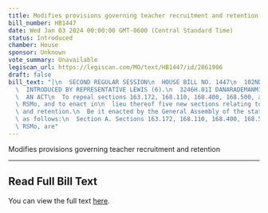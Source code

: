 ```yaml
---
title: Modifies provisions governing teacher recruitment and retention
bill_number: HB1447
date: Wed Jan 03 2024 00:00:00 GMT-0600 (Central Standard Time)
status: Introduced
chamber: House
sponsor: Unknown
vote_summary: Unavailable
legiscan_url: https://legiscan.com/MO/text/HB1447/id/2861906
draft: false
bill_text: "|\n  SECOND REGULAR SESSION\n  HOUSE BILL NO. 1447\n  102ND GENERAL ASSEMBLY\n\
  \  INTRODUCED BY REPRESENTATIVE LEWIS (6).\n  3246H.01I DANARADEMANMILLER,ChiefClerk\n\
  \  AN ACT\n  To repeal sections 163.172, 168.110, 168.400, 168.500, and 173.232,\
  \ RSMo, and to enact in\n  lieu thereof five new sections relating to teacher recruitment\
  \ and retention.\n  Be it enacted by the General Assembly of the state of Missouri,\
  \ as follows:\n  Section A. Sections 163.172, 168.110, 168.400, 168.500, and 173.232,\
  \ RSMo, are"
---
```

Modifies provisions governing teacher recruitment and retention

---

## Read Full Bill Text

You can view the full text [here](https://legiscan.com/MO/text/HB1447/id/2861906).
